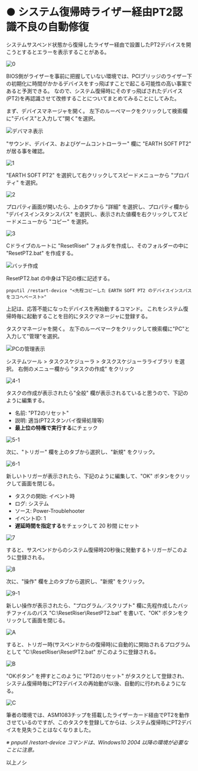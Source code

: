 # ● システム復帰時ライザー経由PT2認識不良の自動修復

システムサスペンド状態から復帰したライザー経由で設置したPT2デバイスを開こうとするとエラーを表示することがある。

![0](Images/0.png)

BIOS側がライザーを事前に把握していない環境では、PCIブリッジのライザー下の初期化に時間がかかるデバイスをすっ飛ばすことで起こる可能性の高い事案であると予測できる。
なので、システム復帰時にそのすっ飛ばされたデバイス(PT2)を再認識させて改修することについてまとめてみることにしてみた。

まず、デバイスマネージャを開く。
左下のルーペマークをクリックして検索欄に"デバイス"と入力して"開く"を選択。

![デバマネ表示](Images/DevMngr.png)

"サウンド、デバイス、およびゲームコントローラー" 欄に "EARTH SOFT PT2" が居る事を確認。

![1](Images/1.png)

"EARTH SOFT PT2" を選択して右クリックしてスピードメニューから "プロパティ" を選択。

![2](Images/2.png)

プロパティ画面が開いたら、上のタブから "詳細" を選択し、プロパティ欄から "デバイスインスタンスパス" を選択し、表示された値欄を右クリックしてスピードメニューから "コピー" を選択。

![3](Images/3.png)

Cドライブのルートに "ResetRiser" フォルダを作成し、そのフォルダーの中に "ResetPT2.bat" を作成する。

![バッチ作成](Images/ResetBat.png)

ResetPT2.bat の中身は下記の様に記述する。
```
pnputil /restart-device "<先程コピーした EARTH SOFT PT2 のデバイスインスパスをココへペースト>"
```
上記は、応答不能になったデバイスを再始動するコマンド。
これをシステム復帰時毎に起動することを目的にタスクマネージャに登録する。

タスクマネージャを開く。
左下のルーペマークをクリックして検索欄に"PC"と入力して"管理"を選択。

![PCの管理表示](Images/AdminPC.png)

システムツール > タスクスケジューラ > タスクスケジューラライブラリ を選択。
右側のメニュー欄から "タスクの作成" をクリック

![4-1](Images/4-1.png)

タスクの作成が表示されたら"全般" 欄が表示されるていると思うので、下記のように編集する。
- 名前: "PT2のリセット"
- 説明: 適当(PT2スタンバイ復帰処理等)
- **最上位の特権で実行する**にチェック

![5-1](Images/5-1.png)

次に、"トリガー" 欄を上のタブから選択し、"新規" をクリック。

![6-1](Images/6-1.png)

新しいトリガーが表示されたら、下記のように編集して、"OK" ボタンをクリックして画面を閉じる。
- タスクの開始: イベント時
- ログ: システム
- ソース: Power-Troublehooter
- イベントID: 1
- **遅延時間を指定する**をチェックして 20 秒間 にセット

![7](Images/7.png)

すると、サスペンドからのシステム復帰時20秒後に発動するトリガーがこのように登録される。

![8](Images/8.png)

次に、"操作" 欄を上のタブから選択し、"新規" をクリック。

![9-1](Images/9-1.png)

新しい操作が表示されたら、"プログラム／スクリプト" 欄に先程作成したバッチファイルのパス "C:\ResetRiser\ResetPT2.bat" を書いて、"OK" ボタンをクリックして画面を閉じる。

![A](Images/A.png)

すると、トリガー時(サスペンドからの復帰時)に自動的に開始されるプログラムとして "C:\ResetRiser\ResetPT2.bat" がこのように登録される。

![B](Images/B.png)

"OKボタン" を押すとこのように "PT2のリセット" がタスクとして登録され、システム復帰時毎にPT2デバイスの再始動が以後、自動的に行われるようになる。

![C](Images/C.png)

筆者の環境では、ASM1083チップを搭載したライザーカード経由でPT2を動作させているのですが、このタスクを登録してからは、システム復帰時にPT2デバイスを見失うことはなくなりました。

*※ pnputil /restart-device コマンドは、Windows10 2004 以降の環境が必要なことに注意。*

以上ノシ
